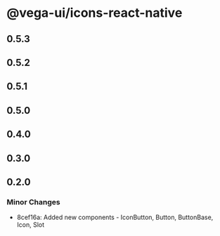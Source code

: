 # @vega-ui/icons-react-native

## 0.5.3

## 0.5.2

## 0.5.1

## 0.5.0

## 0.4.0

## 0.3.0

## 0.2.0

### Minor Changes

- 8cef16a: Added new components - IconButton, Button, ButtonBase, Icon, Slot
